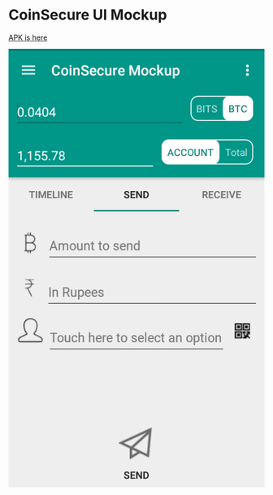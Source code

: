 # CoinSecure UI Mockup

[APK is here](https://github.com/rakshakhegde/CoinSecureMockup/raw/master/outputs/CoinSecureMockup.apk)

![Screenshot](/outputs/screenshot.png)
